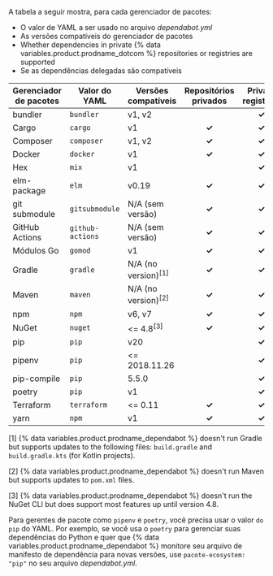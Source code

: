 A tabela a seguir mostra, para cada gerenciador de pacotes:
- O valor de YAML a ser usado no arquivo *dependabot.yml*
- As versões compatíveis do gerenciador de pacotes
- Whether dependencies in private {% data variables.product.prodname_dotcom %} repositories or registries are supported
- Se as dependências delegadas são compatíveis

| Gerenciador de pacotes | Valor do YAML    | Versões compatíveis            | Repositórios privados | Private registries | Delegação |
| ---------------------- | ---------------- | ------------------------------ |:---------------------:|:------------------:|:---------:|
| bundler                | `bundler`        | v1, v2                         |                       |       **✓**        |   **✓**   |
| Cargo                  | `cargo`          | v1                             |         **✓**         |       **✓**        |           |
| Composer               | `composer`       | v1, v2                         |         **✓**         |       **✓**        |           |
| Docker                 | `docker`         | v1                             |         **✓**         |       **✓**        |           |
| Hex                    | `mix`            | v1                             |                       |       **✓**        |           |
| elm-package            | `elm`            | v0.19                          |         **✓**         |       **✓**        |           |
| git submodule          | `gitsubmodule`   | N/A (sem versão)               |         **✓**         |       **✓**        |           |
| GitHub Actions         | `github-actions` | N/A (sem versão)               |         **✓**         |       **✓**        |           |
| Módulos Go             | `gomod`          | v1                             |         **✓**         |       **✓**        |   **✓**   |
| Gradle                 | `gradle`         | N/A (no version)<sup>[1]</sup> |         **✓**         |       **✓**        |           |
| Maven                  | `maven`          | N/A (no version)<sup>[2]</sup> |         **✓**         |       **✓**        |           |
| npm                    | `npm`            | v6, v7                         |         **✓**         |       **✓**        |           |
| NuGet                  | `nuget`          | <= 4.8<sup>[3]</sup>           |         **✓**         |       **✓**        |           |
| pip                    | `pip`            | v20                            |                       |       **✓**        |           |
| pipenv                 | `pip`            | <= 2018.11.26                  |                       |       **✓**        |           |
| pip-compile            | `pip`            | 5.5.0                          |                       |       **✓**        |           |
| poetry                 | `pip`            | v1                             |                       |       **✓**        |           |
| Terraform              | `terraform`      | <= 0.11                        |         **✓**         |       **✓**        |           |
| yarn                   | `npm`            | v1                             |         **✓**         |       **✓**        |           |

[1] {% data variables.product.prodname_dependabot %} doesn't run Gradle but supports updates to the following files: `build.gradle` and `build.gradle.kts` (for Kotlin projects).

[2] {% data variables.product.prodname_dependabot %} doesn't run Maven but supports updates to `pom.xml` files.

[3] {% data variables.product.prodname_dependabot %} doesn't run the NuGet CLI but does support most features up until version 4.8.

Para gerentes de pacote como `pipenv` e `poetry`, você precisa usar o valor `do pip` do YAML. Por exemplo, se você usa o `poetry` para gerenciar suas dependências do Python e quer que {% data variables.product.prodname_dependabot %} monitore seu arquivo de manifesto de dependência para novas versões, use `pacote-ecosystem: "pip"` no seu arquivo *dependabot.yml*.
